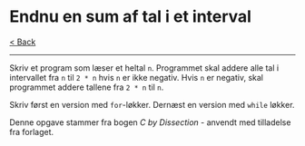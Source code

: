 # Endnu en sum af tal i et interval

[< Back](../README.md)

---

Skriv et program som læser et heltal `n`. Programmet skal addere alle tal i intervallet fra `n` til `2 * n` hvis `n` er ikke negativ. Hvis `n` er negativ, skal programmet addere tallene fra `2 * n` til `n`.

Skriv først en version med `for`-løkker. Dernæst en version med `while` løkker.

Denne opgave stammer fra bogen *C by Dissection* - anvendt med tilladelse fra forlaget.
